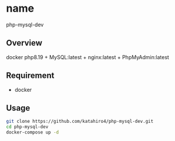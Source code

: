 # name
php-mysql-dev

## Overview
docker php8.19 + MySQL:latest + nginx:latest + PhpMyAdmin:latest

## Requirement
- docker

## Usage

```bash
git clone https://github.com/katahiro4/php-mysql-dev.git
cd php-mysql-dev
docker-compose up -d
```
